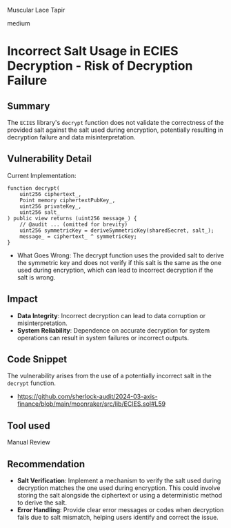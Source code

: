 Muscular Lace Tapir

medium

# Incorrect Salt Usage in ECIES Decryption - Risk of Decryption Failure

## Summary
The `ECIES` library's `decrypt` function does not validate the correctness of the provided salt against the salt used during encryption, potentially resulting in decryption failure and data misinterpretation.

## Vulnerability Detail
Current Implementation:
```solidity
function decrypt(
    uint256 ciphertext_,
    Point memory ciphertextPubKey_,
    uint256 privateKey_,
    uint256 salt_
) public view returns (uint256 message_) {
    // @audit ... (omitted for brevity)
    uint256 symmetricKey = deriveSymmetricKey(sharedSecret, salt_);
    message_ = ciphertext_ ^ symmetricKey;
}
```
- What Goes Wrong: The decrypt function uses the provided salt to derive the symmetric key and does not verify if this salt is the same as the one used during encryption, which can lead to incorrect decryption if the salt is wrong.

## Impact
- **Data Integrity**: Incorrect decryption can lead to data corruption or misinterpretation.
- **System Reliability**: Dependence on accurate decryption for system operations can result in system failures or incorrect outputs.

## Code Snippet
The vulnerability arises from the use of a potentially incorrect salt in the `decrypt` function.
- https://github.com/sherlock-audit/2024-03-axis-finance/blob/main/moonraker/src/lib/ECIES.sol#L59

## Tool used

Manual Review

## Recommendation
- **Salt Verification**: Implement a mechanism to verify the salt used during decryption matches the one used during encryption. This could involve storing the salt alongside the ciphertext or using a deterministic method to derive the salt.
- **Error Handling**: Provide clear error messages or codes when decryption fails due to salt mismatch, helping users identify and correct the issue.